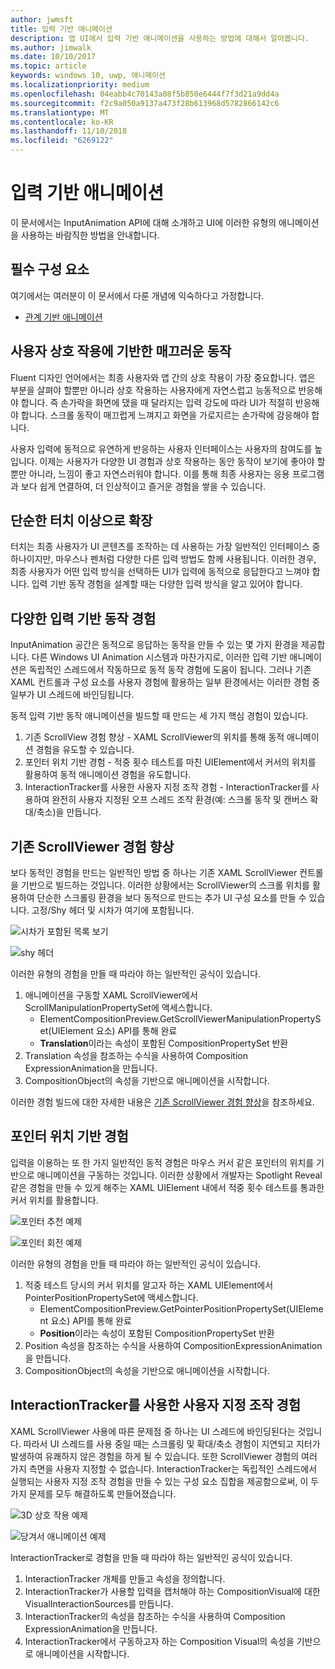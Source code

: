 ```yaml
---
author: jwmsft
title: 입력 기반 애니메이션
description: 앱 UI에서 입력 기반 애니메이션을 사용하는 방법에 대해서 알아봅니다.
ms.author: jimwalk
ms.date: 10/10/2017
ms.topic: article
keywords: windows 10, uwp, 애니메이션
ms.localizationpriority: medium
ms.openlocfilehash: 04eabb4c70143a08f5b850e6444f7f3d21a9dd4a
ms.sourcegitcommit: f2c9a050a9137a473f28b613968d5782866142c6
ms.translationtype: MT
ms.contentlocale: ko-KR
ms.lasthandoff: 11/10/2018
ms.locfileid: "6269122"
---
```

# <a name="input-driven-animations"></a>입력 기반 애니메이션

이 문서에서는 InputAnimation API에 대해 소개하고 UI에 이러한 유형의 애니메이션을 사용하는 바람직한 방법을 안내합니다.

## <a name="prerequisites"></a>필수 구성 요소

여기에서는 여러분이 이 문서에서 다룬 개념에 익숙하다고 가정합니다.

- [관계 기반 애니메이션](relation-animations.md)

## <a name="smooth-motion-driven-from-user-interactions"></a>사용자 상호 작용에 기반한 매끄러운 동작

Fluent 디자인 언어에서는 최종 사용자와 앱 간의 상호 작용이 가장 중요합니다. 앱은 부분을 살펴야 할뿐만 아니라 상호 작용하는 사용자에게 자연스럽고 능동적으로 반응해야 합니다. 즉 손가락을 화면에 댔을 때 달라지는 입력 강도에 따라 UI가 적절히 반응해야 합니다. 스크롤 동작이 매끄럽게 느껴지고 화면을 가로지르는 손가락에 감응해야 합니다.

사용자 입력에 동적으로 유연하게 반응하는 사용자 인터페이스는 사용자의 참여도를 높입니다. 이제는 사용자가 다양한 UI 경험과 상호 작용하는 동안 동작이 보기에 좋아야 할 뿐만 아니라, 느낌이 좋고 자연스러워야 합니다. 이를 통해 최종 사용자는 응용 프로그램과 보다 쉽게 연결하여, 더 인상적이고 즐거운 경험을 쌓을 수 있습니다.

## <a name="expanding-past-just-touch"></a>단순한 터치 이상으로 확장

터치는 최종 사용자가 UI 콘텐츠를 조작하는 데 사용하는 가장 일반적인 인터페이스 중 하나이지만, 마우스나 펜처럼 다양한 다른 입력 방법도 함께 사용됩니다. 이러한 경우, 최종 사용자가 어떤 입력 방식을 선택하든 UI가 입력에 동적으로 응답한다고 느껴야 합니다. 입력 기반 동작 경험을 설계할 때는 다양한 입력 방식을 알고 있어야 합니다.

## <a name="different-input-driven-motion-experiences"></a>다양한 입력 기반 동작 경험

InputAnimation 공간은 동적으로 응답하는 동작을 만들 수 있는 몇 가지 환경을 제공합니다. 다른 Windows UI Animation 시스템과 마찬가지로, 이러한 입력 기반 애니메이션은 독립적인 스레드에서 작동하므로 동적 동작 경험에 도움이 됩니다. 그러나 기존 XAML 컨트롤과 구성 요소를 사용자 경험에 활용하는 일부 환경에서는 이러한 경험 중 일부가 UI 스레드에 바인딩됩니다.

동적 입력 기반 동작 애니메이션을 빌드할 때 만드는 세 가지 핵심 경험이 있습니다.

1. 기존 ScrollView 경험 향상 - XAML ScrollViewer의 위치를 통해 동적 애니메이션 경험을 유도할 수 있습니다.
1. 포인터 위치 기반 경험 - 적중 횟수 테스트를 마친 UIElement에서 커서의 위치를 활용하여 동적 애니메이션 경험을 유도합니다.
1. InteractionTracker를 사용한 사용자 지정 조작 경험 - InteractionTracker를 사용하여 완전히 사용자 지정된 오프 스레드 조작 환경(예: 스크롤 동작 및 캔버스 확대/축소)을 만듭니다.

## <a name="enhancing-existing-scrollviewer-experiences"></a>기존 ScrollViewer 경험 향상

보다 동적인 경험을 만드는 일반적인 방법 중 하나는 기존 XAML ScrollViewer 컨트롤을 기반으로 빌드하는 것입니다. 이러한 상황에서는 ScrollViewer의 스크롤 위치를 활용하여 단순한 스크롤링 환경을 보다 동적으로 만드는 추가 UI 구성 요소를 만들 수 있습니다. 고정/Shy 헤더 및 시차가 여기에 포함됩니다.

![시차가 포함된 목록 보기](images/animation/parallax.gif)

![shy 헤더](images/animation/shy-header.gif)

이러한 유형의 경험을 만들 때 따라야 하는 일반적인 공식이 있습니다.

1. 애니메이션을 구동할 XAML ScrollViewer에서 ScrollManipulationPropertySet에 액세스합니다.
    - ElementCompositionPreview.GetScrollViewerManipulationPropertySet(UIElement 요소) API를 통해 완료
    - **Translation**이라는 속성이 포함된 CompositionPropertySet 반환
1. Translation 속성을 참조하는 수식을 사용하여 Composition ExpressionAnimation을 만듭니다.
1. CompositionObject의 속성을 기반으로 애니메이션을 시작합니다.

이러한 경험 빌드에 대한 자세한 내용은 [기존 ScrollViewer 경험 향상](scroll-input-animations.md)을 참조하세요.

## <a name="pointer-position-driven-experiences"></a>포인터 위치 기반 경험

입력을 이용하는 또 한 가지 일반적인 동적 경험은 마우스 커서 같은 포인터의 위치를 기반으로 애니메이션을 구동하는 것입니다. 이러한 상황에서 개발자는 Spotlight Reveal 같은 경험을 만들 수 있게 해주는 XAML UIElement 내에서 적중 횟수 테스트를 통과한 커서 위치를 활용합니다.

![포인터 추천 예제](images/animation/spotlight-reveal.gif)

![포인터 회전 예제](images/animation/pointer-rotate.gif)

이러한 유형의 경험을 만들 때 따라야 하는 일반적인 공식이 있습니다.

1. 적중 테스트 당시의 커서 위치를 알고자 하는 XAML UIElement에서 PointerPositionPropertySet에 액세스합니다.
    - ElementCompositionPreview.GetPointerPositionPropertySet(UIElement 요소) API를 통해 완료
    - **Position**이라는 속성이 포함된 CompositionPropertySet 반환
1. Position 속성을 참조하는 수식을 사용하여 CompositionExpressionAnimation을 만듭니다.
1. CompositionObject의 속성을 기반으로 애니메이션을 시작합니다.

## <a name="custom-manipulation-experiences-with-interactiontracker"></a>InteractionTracker를 사용한 사용자 지정 조작 경험

XAML ScrollViewer 사용에 따른 문제점 중 하나는 UI 스레드에 바인딩된다는 것입니다. 따라서 UI 스레드를 사용 중일 때는 스크롤링 및 확대/축소 경험이 지연되고 지터가 발생하여 유쾌하지 않은 경험을 하게 될 수 있습니다. 또한 ScrollViewer 경험의 여러 가지 측면을 사용자 지정할 수 없습니다. InteractionTracker는 독립적인 스레드에서 실행되는 사용자 지정 조작 경험을 만들 수 있는 구성 요소 집합을 제공함으로써, 이 두 가지 문제를 모두 해결하도록 만들어졌습니다.

![3D 상호 작용 예제](images/animation/interactions-3d.gif)

![당겨서 애니메이션 예제](images/animation/pull-to-animate.gif)

InteractionTracker로 경험을 만들 때 따라야 하는 일반적인 공식이 있습니다.

1. InteractionTracker 개체를 만들고 속성을 정의합니다.
1. InteractionTracker가 사용할 입력을 캡처해야 하는 CompositionVisual에 대한 VisualInteractionSources를 만듭니다.
1. InteractionTracker의 속성을 참조하는 수식을 사용하여 Composition ExpressionAnimation을 만듭니다.
1. InteractionTracker에서 구동하고자 하는 Composition Visual의 속성을 기반으로 애니메이션을 시작합니다.
